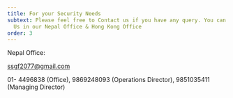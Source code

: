 ```yaml
---
title: For your Security Needs
subtext: Please feel free to Contact us if you have any query. You can contact
  Us in our Nepal Office & Hong Kong Office
order: 3
---
```

Nepal Office:

ssgf2077@gmail.com

01- 4496838 (Office), 9869248093 (Operations Director), 9851035411 (Managing Director)